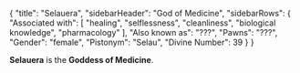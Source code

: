 {
	"title": "Selauera",
	"sidebarHeader": "God of Medicine",
	"sidebarRows": {
		"Associated with": [ "healing", "selflessness", "cleanliness", "biological knowledge", "pharmacology" ],
		"Also known as": "???",
		"Pawns": "???",
		"Gender": "female",
		"Pistonym": "Selau",
		"Divine Number": 39
	}
}

**Selauera** is the **Goddess of Medicine**.